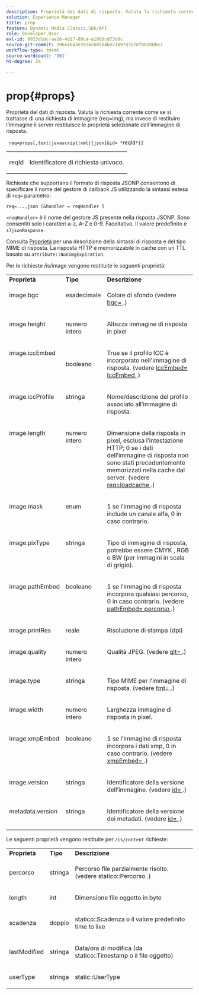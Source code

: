 ```yaml
---
description: Proprietà dei dati di risposta. Valuta la richiesta corrente come se si trattasse di una richiesta di immagine (req=img), ma invece di restituire l’immagine il server restituisce le proprietà selezionate dell’immagine di risposta.
solution: Experience Manager
title: prop
feature: Dynamic Media Classic,SDK/API
role: Developer,User
exl-id: 9933d1dc-ae16-4d17-80ca-a1068cd73b0c
source-git-commit: 206e4643e3926cb85b4be2189743578f88180be7
workflow-type: tm+mt
source-wordcount: '361'
ht-degree: 2%

---
```


# prop{#props}

Proprietà dei dati di risposta. Valuta la richiesta corrente come se si trattasse di una richiesta di immagine (req=img), ma invece di restituire l’immagine il server restituisce le proprietà selezionate dell’immagine di risposta.

` req=props[,text|javascript|xml|{json[&id= *`reqId`*}]`

<table id="simpletable_A9FCC880171B4A9DBAE28413AFDF75F7"> 
 <tr class="strow"> 
  <td class="stentry"> <p> <span class="codeph"> <span class="varname"> reqId </span> </span> </p> </td> 
  <td class="stentry"> <p>Identificatore di richiesta univoco. </p> </td> 
 </tr> 
</table>

Richieste che supportano il formato di risposta JSONP consentono di specificare il nome del gestore di callback JS utilizzando la sintassi estesa di `req=` parametro:

`req=...,json [&handler = reqHandler ]`

`<reqHandler>` è il nome del gestore JS presente nella risposta JSONP. Sono consentiti solo i caratteri a-z, A-Z e 0-9. Facoltativo. Il valore predefinito è `s7jsonResponse`.

Consulta [Proprietà](../../../../../../is-api/http-ref/image-serving-api-ref/c-http-protocol-reference/c-response-data/c-properties/c-properties.md#concept-49c609fd6de942cab422ee412353c9d9) per una descrizione della sintassi di risposta e del tipo MIME di risposta. La risposta HTTP è memorizzabile in cache con un TTL basato su `attribute::NonImgExpiration`.

Per le richieste /is/image vengono restituite le seguenti proprietà:

<table id="table_9665612ED7D24C07AAF75D953C0FEB36"> 
 <tbody> 
  <tr> 
   <td> <b> Proprietà</b> </td> 
   <td> <b> Tipo</b> </td> 
   <td> <b> Descrizione</b> </td> 
  </tr> 
  <tr valign="top"> 
   <td> <p> <span class="codeph"> image.bgc </span> </p> </td> 
   <td> <p> esadecimale </p> </td> 
   <td> <p> Colore di sfondo (vedere <span class="codeph"> <a href="../../../../../../is-api/http-ref/image-serving-api-ref/c-http-protocol-reference/c-command-reference/r-bgc.md#reference-53376175f617446fbe5c69120f834b88" type="reference" format="dita" scope="local"> bgc= </a> </span>.) </p> </td> 
  </tr> 
  <tr valign="top"> 
   <td valign="top"> <p> <span class="codeph"> image.height </span> </p> </td> 
   <td> <p> numero intero </p> </td> 
   <td> <p> Altezza immagine di risposta in pixel </p> </td> 
  </tr> 
  <tr> 
   <td valign="top"> <p> <span class="codeph"> image.iccEmbed </span> </p> </td> 
   <td> <p> booleano </p> </td> 
   <td> <p> True se il profilo ICC è incorporato nell'immagine di risposta. (vedere <span class="codeph"> <a href="../../../../../../is-api/http-ref/image-serving-api-ref/c-http-protocol-reference/c-command-reference/r-iccembed.md#reference-e3b774fb322046a2a6dde3a7bab5583e" type="reference" format="dita" scope="local"> IccEmbed= IccEmbed </a> </span>.) </p> </td> 
  </tr> 
  <tr valign="top"> 
   <td> <p> <span class="codeph"> image.iccProfile </span> </p> </td> 
   <td> <p> stringa </p> </td> 
   <td> <p> Nome/descrizione del profilo associato all’immagine di risposta. </p> </td> 
  </tr> 
  <tr valign="top"> 
   <td> <p> <span class="codeph"> image.length </span> </p> </td> 
   <td> <p> numero intero </p> </td> 
   <td> <p> Dimensione della risposta in pixel, esclusa l’intestazione HTTP; 0 se i dati dell’immagine di risposta non sono stati precedentemente memorizzati nella cache dal server. (vedere <span class="codeph"> <a href="../../../../../../is-api/http-ref/image-serving-api-ref/c-http-protocol-reference/c-command-reference/r-req/r-req.md#reference-907cdb4a97034db7ad94695f25552e76" type="reference" format="dita" scope="local"> req=loadcache </a> </span>.) </p> </td> 
  </tr> 
  <tr valign="top"> 
   <td> <p> <span class="codeph"> image.mask </span> </p> </td> 
   <td> <p> enum </p> </td> 
   <td> <p> 1 se l’immagine di risposta include un canale alfa, 0 in caso contrario. </p> </td> 
  </tr> 
  <tr valign="top"> 
   <td> <p> <span class="codeph"> image.pixType </span> </p> </td> 
   <td> <p> stringa </p> </td> 
   <td> <p> Tipo di immagine di risposta, potrebbe essere <span class="codeph"> CMYK </span>, <span class="codeph"> RGB </span> o <span class="codeph"> BW </span> (per immagini in scala di grigio). </p> </td> 
  </tr> 
  <tr valign="top"> 
   <td> <p> <span class="codeph"> image.pathEmbed </span> </p> </td> 
   <td> <p> booleano </p> </td> 
   <td> <p> 1 se l’immagine di risposta incorpora qualsiasi percorso, 0 in caso contrario. (vedere <span class="codeph"> <a href="../../../../../../is-api/http-ref/image-serving-api-ref/c-http-protocol-reference/c-command-reference/r-pathembed.md#reference-9ccf0771d6634cf68c1c9c33cd428301" type="reference" format="dita" scope="local"> pathEmbed= percorso </a> </span>.) </p> </td> 
  </tr> 
  <tr valign="top"> 
   <td> <p> <span class="codeph"> image.printRes </span> </p> </td> 
   <td> <p> reale </p> </td> 
   <td> <p> Risoluzione di stampa (dpi) </p> </td> 
  </tr> 
  <tr valign="top"> 
   <td> <p> <span class="codeph"> image.quality </span> </p> </td> 
   <td> <p> numero intero </p> </td> 
   <td> <p> Qualità JPEG. (vedere <span class="codeph"> <a href="../../../../../../is-api/http-ref/image-serving-api-ref/c-http-protocol-reference/c-command-reference/r-is-http-qlt.md#reference-f69ed0758c784b0385d979820546d352" type="reference" format="dita" scope="local"> qlt= </a> </span>.) </p> </td> 
  </tr> 
  <tr valign="top"> 
   <td> <p> <span class="codeph"> image.type </span> </p> </td> 
   <td> <p> stringa </p> </td> 
   <td> <p> Tipo MIME per l’immagine di risposta. (vedere <span class="codeph"> <a href="../../../../../../is-api/http-ref/image-serving-api-ref/c-http-protocol-reference/c-command-reference/r-is-http-fmt.md#reference-cdf10043423b45ba9fe15157fb3ae37a" type="reference" format="dita" scope="local"> fmt= </a> </span>.) </p> </td> 
  </tr> 
  <tr valign="top"> 
   <td> <p> <span class="codeph"> image.width </span> </p> </td> 
   <td> <p> numero intero </p> </td> 
   <td> <p> Larghezza immagine di risposta in pixel. </p> </td> 
  </tr> 
  <tr valign="top"> 
   <td> <p> <span class="codeph"> image.xmpEmbed </span> </p> </td> 
   <td> <p> booleano </p> </td> 
   <td> <p> 1 se l’immagine di risposta incorpora i dati xmp, 0 in caso contrario. (vedere <span class="codeph"> <a href="../../../../../../is-api/http-ref/image-serving-api-ref/c-http-protocol-reference/c-command-reference/r-xmpembed.md#reference-46ecf40a40a0442fa62de3a85dcb03e8" type="reference" format="dita" scope="local"> xmpEmbed= </a> </span>.) </p> </td> 
  </tr> 
  <tr valign="top"> 
   <td> <p> <span class="codeph"> image.version </span> </p> </td> 
   <td> <p> stringa </p> </td> 
   <td> <p> Identificatore della versione dell’immagine. (vedere <span class="codeph"> <a href="../../../../../../is-api/http-ref/image-serving-api-ref/c-http-protocol-reference/c-command-reference/r-id.md#reference-60661184deb3420998779724244fcfa0" type="reference" format="dita" scope="local"> id= </a> </span>.) </p> </td> 
  </tr> 
  <tr valign="top"> 
   <td> <p> <span class="codeph"> metadata.version </span> </p> </td> 
   <td> <p> stringa </p> </td> 
   <td> <p> Identificatore della versione dei metadati. (vedere <span class="codeph"> <a href="../../../../../../is-api/http-ref/image-serving-api-ref/c-http-protocol-reference/c-command-reference/r-id.md#reference-60661184deb3420998779724244fcfa0" type="reference" format="dita" scope="local"> id= </a> </span>.) </p> </td> 
  </tr> 
 </tbody> 
</table>

Le seguenti proprietà vengono restituite per `/is/content` richieste:

<table id="table_B66360C475CE495D9701AB526E758873"> 
 <tbody> 
  <tr> 
   <td> <b> Proprietà</b> </td> 
   <td> <b> Tipo</b> </td> 
   <td> <b> Descrizione</b> </td> 
  </tr> 
  <tr> 
   <td> <p> <span class="codeph"> percorso </span> </p> </td> 
   <td> <p> stringa </p> </td> 
   <td> <p>Percorso file parzialmente risolto. (vedere <span class="codeph"> statico::Percorso </span>.) </p> </td> 
  </tr> 
  <tr> 
   <td> <p> <span class="codeph"> length </span> </p> </td> 
   <td> <p> int </p> </td> 
   <td> <p> Dimensione file oggetto in byte </p> </td> 
  </tr> 
  <tr> 
   <td> <p> <span class="codeph"> scadenza </span> </p> </td> 
   <td> <p> doppio </p> </td> 
   <td> <p> <span class="codeph"> statico::Scadenza </span> o il valore predefinito time to live </p> </td> 
  </tr> 
  <tr> 
   <td> <p> <span class="codeph"> lastModified </span> </p> </td> 
   <td> <p> stringa </p> </td> 
   <td> <p> Data/ora di modifica (da <span class="codeph"> statico::Timestamp </span> o il file oggetto) </p> </td> 
  </tr> 
  <tr> 
   <td> <p> <span class="codeph"> userType </span> </p> </td> 
   <td> <p> stringa </p> </td> 
   <td> <p> <span class="codeph"> static::UserType </span> </p> </td> 
  </tr> 
 </tbody> 
</table>
